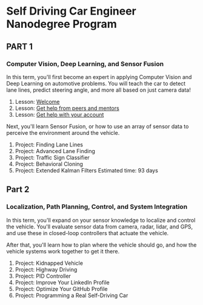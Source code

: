 # Self Driving Car Engineer Nanodegree Program

## PART 1
### Computer Vision, Deep Learning, and Sensor Fusion
In this term, you'll first become an expert in applying Computer Vision and Deep Learning on automotive problems. You will teach the car to detect lane lines, predict steering angle, and more all based on just camera data!

1. Lesson: [Welcome](Welcome)
1. Lesson: [Get help from peers and mentors](Help)
1. Lesson: [Get help with your account](Account)


Next, you'll learn Sensor Fusion, or how to use an array of sensor data to perceive the environment around the vehicle.

1. Project: Finding Lane Lines
1. Project: Advanced Lane Finding
1. Project: Traffic Sign Classifier
1. Project: Behavioral Cloning
1. Project: Extended Kalman Filters
Estimated time: 93 days

## Part 2
### Localization, Path Planning, Control, and System Integration
In this term, you'll expand on your sensor knowledge to localize and control the vehicle. You'll evaluate sensor data from camera, radar, lidar, and GPS, and use these in closed-loop controllers that actuate the vehicle.

After that, you'll learn how to plan where the vehicle should go, and how the vehicle systems work together to get it there.

1. Project: Kidnapped Vehicle
1. Project: Highway Driving
1. Project: PID Controller
1. Project: Improve Your LinkedIn Profile
1. Project: Optimize Your GitHub Profile
1. Project: Programming a Real Self-Driving Car